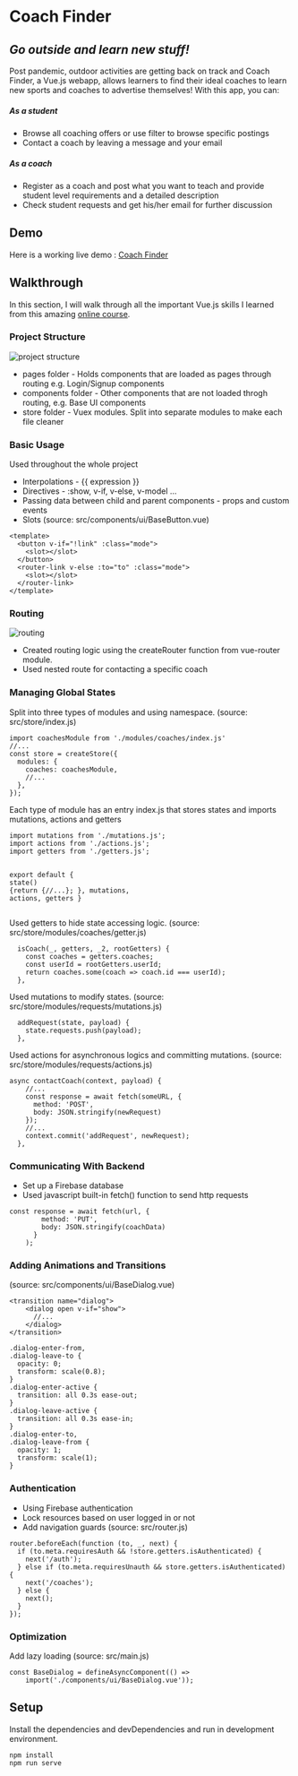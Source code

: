<h1 class="code-line" data-line-start=0 data-line-end=1 ><a id="Coach_Finder_0"></a>Coach Finder</h1>
<h2 class="code-line" data-line-start=1 data-line-end=2 ><a id="_Go_outside_and_learn_new_stuff__1"></a><em>Go outside and learn new stuff!</em></h2>
<p class="has-line-data" data-line-start="4" data-line-end="5">Post pandemic, outdoor activities are getting back on track and Coach Finder, a Vue.js webapp, allows learners to find their ideal coaches to learn new sports and coaches to advertise themselves! With this app, you can:</p>
<h5 class="code-line" data-line-start=5 data-line-end=6 ><a id="As_a_student_5"></a>As a student</h5>
<ul>
<li class="has-line-data" data-line-start="6" data-line-end="7">Browse all coaching offers or use filter to browse specific postings</li>
<li class="has-line-data" data-line-start="7" data-line-end="8">Contact a coach by leaving a message and your email</li>
</ul>
<h5 class="code-line" data-line-start=8 data-line-end=9 ><a id="As_a_coach_8"></a>As a coach</h5>
<ul>
<li class="has-line-data" data-line-start="9" data-line-end="10">Register as a coach and post what you want to teach and provide student level requirements and a detailed description</li>
<li class="has-line-data" data-line-start="10" data-line-end="12">Check student requests and get his/her email for further discussion</li>
</ul>
<h2 class="code-line" data-line-start=12 data-line-end=13 ><a id="Demo_12"></a>Demo</h2>
<p class="has-line-data" data-line-start="13" data-line-end="14">Here is a working live demo : <a href="https://vue-html-demo-337a6.web.app/coaches">Coach Finder</a></p>
<h2 class="code-line" data-line-start=15 data-line-end=16 ><a id="Walkthrough_15"></a>Walkthrough</h2>
<p class="has-line-data" data-line-start="16" data-line-end="17">In this section, I will walk through all the important Vue.js skills I learned from this amazing <a href="https://www.udemy.com/course/vuejs-2-the-complete-guide/">online course</a>.</p>
<h3 class="code-line" data-line-start=18 data-line-end=19 ><a id="Project_Structure_18"></a>Project Structure</h3>
<p class="has-line-data" data-line-start="19" data-line-end="20"><img src="https://raw.github.com/Elzier/coach-finder/main/public/imgs/screenshots/Structure2.png" alt="project structure"></p>
<ul>
<li class="has-line-data" data-line-start="20" data-line-end="21">pages folder - Holds components that are loaded as pages through routing e.g. Login/Signup components</li>
<li class="has-line-data" data-line-start="21" data-line-end="22">components folder - Other components that are not loaded throgh routing, e.g. Base UI components</li>
<li class="has-line-data" data-line-start="22" data-line-end="24">store folder - Vuex modules. Split into separate modules to make each file cleaner</li>
</ul>
<h3 class="code-line" data-line-start=24 data-line-end=25 ><a id="Basic_Usage_24"></a>Basic Usage</h3>
<p class="has-line-data" data-line-start="25" data-line-end="26">Used throughout the whole project</p>
<ul>
<li class="has-line-data" data-line-start="26" data-line-end="27">Interpolations - {{ expression }}</li>
<li class="has-line-data" data-line-start="27" data-line-end="28">Directives - :show, v-if, v-else, v-model …</li>
<li class="has-line-data" data-line-start="28" data-line-end="29">Passing data between child and parent components - props and custom events</li>
<li class="has-line-data" data-line-start="29" data-line-end="30">Slots (source: src/components/ui/BaseButton.vue)</li>
</ul>
<pre><code class="has-line-data" data-line-start="31" data-line-end="40" class="language-sh">&lt;template&gt;
  &lt;button v-if=<span class="hljs-string">"!link"</span> :class=<span class="hljs-string">"mode"</span>&gt;
    &lt;slot&gt;&lt;/slot&gt;
  &lt;/button&gt;
  &lt;router-link v-else :to=<span class="hljs-string">"to"</span> :class=<span class="hljs-string">"mode"</span>&gt;
    &lt;slot&gt;&lt;/slot&gt;
  &lt;/router-link&gt;
&lt;/template&gt;
</code></pre>
<h3 class="code-line" data-line-start=41 data-line-end=42 ><a id="Routing_41"></a>Routing</h3>
<p class="has-line-data" data-line-start="42" data-line-end="43"><img src="https://raw.github.com/elzier/coach-finder/main/public/imgs/screenshots/Routing.png" alt="routing"></p>
<ul>
<li class="has-line-data" data-line-start="43" data-line-end="44">Created routing logic using the createRouter function from vue-router module.</li>
<li class="has-line-data" data-line-start="44" data-line-end="46">Used nested route for contacting a specific coach</li>
</ul>
<h3 class="code-line" data-line-start=46 data-line-end=47 ><a id="Managing_Global_States_46"></a>Managing Global States</h3>
<p class="has-line-data" data-line-start="47" data-line-end="48">Split into three types of modules and using namespace. (source: src/store/index.js)</p>
<pre><code class="has-line-data" data-line-start="49" data-line-end="58" class="language-sh">import coachesModule from <span class="hljs-string">'./modules/coaches/index.js'</span>
//...
const store = createStore({
  modules: {
    coaches: coachesModule,
    //...
  },
});
</code></pre>
<p class="has-line-data" data-line-start="58" data-line-end="59">Each type of module has an entry index.js that stores states and imports mutations, actions and getters</p>
<pre><code class="has-line-data" data-line-start="60" data-line-end="72" class="language-sh">import mutations from <span class="hljs-string">'./mutations.js'</span>;
import actions from <span class="hljs-string">'./actions.js'</span>;
import getters from <span class="hljs-string">'./getters.js'</span>;

<span class="hljs-built_in">export</span> default {
<span class="hljs-function"><span class="hljs-title">state</span></span>() {<span class="hljs-built_in">return</span> {//...};
},
mutations,
actions,
getters
}
</code></pre>
<p class="has-line-data" data-line-start="72" data-line-end="73">Used getters to hide state accessing logic. (source: src/store/modules/coaches/getter.js)</p>
<pre><code class="has-line-data" data-line-start="74" data-line-end="80" class="language-sh">  isCoach(_, getters, _2, rootGetters) {
    const coaches = getters.coaches;
    const userId = rootGetters.userId;
    <span class="hljs-built_in">return</span> coaches.some(coach =&gt; coach.id === userId);
  },
</code></pre>
<p class="has-line-data" data-line-start="80" data-line-end="81">Used mutations to modify states. (source: src/store/modules/requests/mutations.js)</p>
<pre><code class="has-line-data" data-line-start="82" data-line-end="86" class="language-sh">  addRequest(state, payload) {
    state.requests.push(payload);
  },
</code></pre>
<p class="has-line-data" data-line-start="86" data-line-end="87">Used actions for asynchronous logics and committing mutations. (source: src/store/modules/requests/actions.js)</p>
<pre><code class="has-line-data" data-line-start="88" data-line-end="98" class="language-sh">async contactCoach(context, payload) {
    //...
    const response = await fetch(someURL, {
      method: <span class="hljs-string">'POST'</span>,
      body: JSON.stringify(newRequest)
    });
    //...
    context.commit(<span class="hljs-string">'addRequest'</span>, newRequest);
  },
</code></pre>
<h3 class="code-line" data-line-start=99 data-line-end=100 ><a id="Communicating_With_Backend_99"></a>Communicating With Backend</h3>
<ul>
<li class="has-line-data" data-line-start="100" data-line-end="101">Set up a Firebase database</li>
<li class="has-line-data" data-line-start="101" data-line-end="102">Used javascript built-in fetch() function to send http requests</li>
</ul>
<pre><code class="has-line-data" data-line-start="103" data-line-end="109" class="language-sh">const response = await fetch(url, {
        method: <span class="hljs-string">'PUT'</span>,
        body: JSON.stringify(coachData)
      }
    );
</code></pre>
<h3 class="code-line" data-line-start=110 data-line-end=111 ><a id="Adding_Animations_and_Transitions_110"></a>Adding Animations and Transitions</h3>
<p class="has-line-data" data-line-start="111" data-line-end="112">(source: src/components/ui/BaseDialog.vue)</p>
<pre><code class="has-line-data" data-line-start="113" data-line-end="119" class="language-sh">&lt;transition name=<span class="hljs-string">"dialog"</span>&gt;
    &lt;dialog open v-if=<span class="hljs-string">"show"</span>&gt;
      //...
    &lt;/dialog&gt;
&lt;/transition&gt;
</code></pre>
<pre><code class="has-line-data" data-line-start="121" data-line-end="138" class="language-sh">.dialog-enter-from,
.dialog-leave-to {
  opacity: <span class="hljs-number">0</span>;
  transform: scale(<span class="hljs-number">0.8</span>);
}
.dialog-enter-active {
  transition: all <span class="hljs-number">0.3</span>s ease-out;
}
.dialog-leave-active {
  transition: all <span class="hljs-number">0.3</span>s ease-in;
}
.dialog-enter-to,
.dialog-leave-from {
  opacity: <span class="hljs-number">1</span>;
  transform: scale(<span class="hljs-number">1</span>);
}
</code></pre>
<h3 class="code-line" data-line-start=139 data-line-end=140 ><a id="Authentication_139"></a>Authentication</h3>
<ul>
<li class="has-line-data" data-line-start="140" data-line-end="141">Using Firebase authentication</li>
<li class="has-line-data" data-line-start="141" data-line-end="142">Lock resources based on user logged in or not</li>
<li class="has-line-data" data-line-start="142" data-line-end="143">Add navigation guards (source: src/router.js)</li>
</ul>
<pre><code class="has-line-data" data-line-start="144" data-line-end="154" class="language-sh">router.beforeEach(<span class="hljs-keyword">function</span> (to, _, next) {
  <span class="hljs-keyword">if</span> (to.meta.requiresAuth &amp;&amp; !store.getters.isAuthenticated) {
    next(<span class="hljs-string">'/auth'</span>);
  } <span class="hljs-keyword">else</span> <span class="hljs-keyword">if</span> (to.meta.requiresUnauth &amp;&amp; store.getters.isAuthenticated) {
    next(<span class="hljs-string">'/coaches'</span>);
  } <span class="hljs-keyword">else</span> {
    next();
  }
});
</code></pre>
<h3 class="code-line" data-line-start=155 data-line-end=156 ><a id="Optimization_155"></a>Optimization</h3>
<p class="has-line-data" data-line-start="156" data-line-end="157">Add lazy loading (source: src/main.js)</p>
<pre><code class="has-line-data" data-line-start="158" data-line-end="161" class="language-sh">const BaseDialog = defineAsyncComponent(() =&gt; 
    import(<span class="hljs-string">'./components/ui/BaseDialog.vue'</span>));
</code></pre>
<h2 class="code-line" data-line-start=162 data-line-end=163 ><a id="Setup_162"></a>Setup</h2>
<p class="has-line-data" data-line-start="164" data-line-end="165">Install the dependencies and devDependencies and run in development environment.</p>
<pre><code class="has-line-data" data-line-start="167" data-line-end="170" class="language-sh">npm install
npm run serve
</code></pre>
